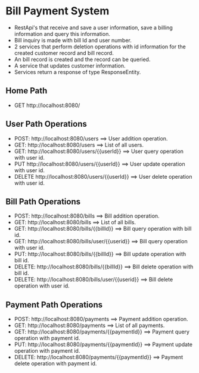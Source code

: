 # Bill Payment System

- RestApi's that receive and save a user information, save a billing information and query this information.
- Bill inquiry is made with bill Id and user number.
- 2 services that perform deletion operations with id information for the created customer record and bill record.
- An bill record is created and the record can be queried.
- A service that updates customer information.
- Services return a response of type ResponseEntity.

## Home Path
- GET http://localhost:8080/

## User Path Operations

- POST: http://localhost:8080/users  ==> User addition operation.
- GET:  http://localhost:8080/users  ==> List of all users.
- GET: http://localhost:8080/users/{{userId}}  ==> User query operation with user id.
- PUT http://localhost:8080/users/{{userId}}  ==> User update operation with user id.
- DELETE http://localhost:8080/users/{{userId}}  ==> User delete operation with user id.

## Bill Path Operations
- POST: http://localhost:8080/bills  ==> Bill addition operation.
- GET: http://localhost:8080/bills  ==> List of all bills.
- GET: http://localhost:8080/bills/{{billId}}  ==>  Bill query operation with bill id.
- GET: http://localhost:8080/bills/user/{{userid}}  ==> Bill query operation with user id.
- PUT: http://localhost:8080/bills/{{billId}}  ==> Bill update operation with bill id.
- DELETE: http://localhost:8080/bills/{{billId}}  ==>  Bill delete operation with bill id.
- DELETE: http://localhost:8080/bills/user/{{userid}}  ==>  Bill delete operation with user id.

## Payment Path Operations
- POST: http://localhost:8080/payments  ==> Payment addition operation.
- GET: http://localhost:8080/payments  ==> List of all payments.
- GET: http://localhost:8080/payments/{{paymentId}}  ==> Payment query operation with payment id.
- PUT: http://localhost:8080/payments/{{paymentId}}  ==> Payment update operation with payment id.
- DELETE: http://localhost:8080/payments/{{paymentId}}  ==> Payment delete operation with payment id.